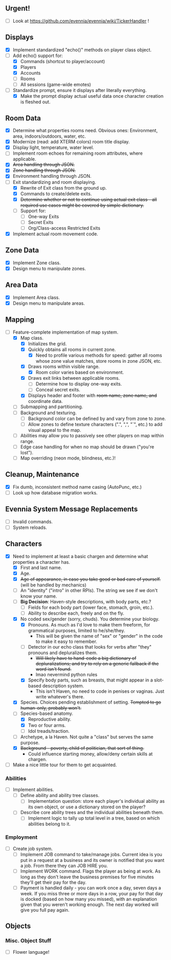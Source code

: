 ## Urgent!
- [ ] Look at https://github.com/evennia/evennia/wiki/TickerHandler !

## Displays
- [x] Implement standardized "echo()" methods on player class object.
- [ ] Add echo() support for:
   - [x] Commands (shortcut to player/account)
   - [x] Players
   - [x] Accounts
   - [ ] Rooms
   - [ ] All sessions (game-wide emotes)
- [ ] Standardize prompt, ensure it displays after literally everything.
   - [x] Make the prompt display actual useful data once character creation is fleshed out.

## Room Data
- [x] Determine what properties rooms need. Obvious ones: Environment, area, indoors/outdoors, water, etc.
- [x] Modernize (read: add XTERM colors) room title display.
- [x] Display light, temperature, water level.
- [ ] Implement room echoes for remaining room attributes, where applicable.
- [x] ~~Area handling through JSON.~~
- [x] ~~Zone handling through JSON.~~
- [x] Environment handling through JSON.
- [ ] Exit standardizing and room displaying.
   - [x] Rewrite of Exit class from the ground up.
   - [x] Commands to create/delete exits.
   - [x] ~~Determine whether or not to continue using actual exit class - all required use cases might be covered by simple dictionary.~~
   - [ ] Support for:
      - [ ] One-way Exits
      - [ ] Secret Exits
      - [ ] Org/Class-access Restricted Exits
- [x] Implement actual room movement code.

## Zone Data
- [x] Implement Zone class.
- [x] Design menu to manipulate zones.

## Area Data
- [x] Implement Area class.
- [x] Design menu to manipulate areas.

## Mapping
- [ ] Feature-complete implementation of map system.
   - [x] Map class.
      - [x] Initializes the grid.
      - [x] Quickly obtains all rooms in current zone.
         - [x] Need to profile various methods for speed: gather all rooms whose zone value matches, store rooms in zone JSON, etc.
      - [x] Draws rooms within visible range.
         - [x] Room color varies based on environment.
      - [x] Draws exit links between applicable rooms.
         - [ ] Determine how to display one-way exits.
         - [ ] Conceal secret exits.
      - [x] Displays header and footer with ~~room name, zone name, and~~ coordinate data.
   - [ ] Submapping and partitioning.
   - [ ] Background and texturing.
      - [ ] Background color can be defined by and vary from zone to zone.
      - [ ] Allow zones to define texture characters (".", ",", "`", etc.) to add visual appeal to the map.
   - [ ] Abilities may allow you to passively see other players on map within range.
   - [ ] Edge case handling for when no map should be drawn ("you're lost").
   - [ ] Map overriding (neon mode, blindness, etc.)!

## Cleanup, Maintenance
- [x] Fix dumb, inconsistent method name casing (AutoPunc, etc.)
- [ ] Look up how database migration works.

## Evennia System Message Replacements
- [ ] Invalid commands.
- [ ] System reloads.

## Characters

- [x] Need to implement at least a basic chargen and determine what properties a character has.
   - [x] First and last name.
   - [x] Age.
   - [x] ~~Age of appearance, in case you take good or bad care of yourself.~~ (will be handled by mechanics)
   - [ ] An "identity" ("intro" in other RPIs). The string we see if we don't know your name.
   - [ ] **Big Decision**: Haven-style descriptions, with body parts, etc.?
      - [ ] Fields for each body part (lower face, stomach, groin, etc.).
      - [ ] Ability to describe each, freely and on the fly.
   - [x] No coded sex/gender (sorry, chuds). You determine your biology.
      - [x] Pronouns. As much as I'd love to make them freeform, for grammatical purposes, limited to he/she/they.
         * This will be given the name of "sex" or "gender" in the code to make it easy to remember.
      - [ ] Detector in our echo class that looks for verbs after "they" pronouns and depluralizes them.
         * ~~Will likely have to hand-code a big dictionary of depluralizations; and try to rely on a generic fallback if the word isn't found.~~
         * lmao nevermind python rules
      - [x] Specify body parts, such as breasts, that might appear in a slot-based description system.
         * This isn't Haven, no need to code in penises or vaginas. Just write whatever's there.
   - [x] Species. Choices pending establishment of setting. ~~Tempted to go human-only, probably won't.~~
   - [ ] Species-based anatomy.
      - [x] Reproductive ability.
      - [x] Two or four arms.
      - [ ] Idol treads/traction.
   - [ ] Archetype, a la Haven. Not quite a "class" but serves the same purpose.
   - [x] ~~Background - poverty, child of politician, that sort of thing.~~
      * Could influence starting money, allow/deny certain skills at chargen.

- [ ] Make a nice little tour for them to get acquainted.

### Abilities

- [ ] Implement abilities.
   - [ ] Define ability and ability tree classes.
      - [ ] Implementation question: store each player's individual ability as its own object, or use a dictionary stored on the player?
   - [ ] Describe core ability trees and the individual abilities beneath them.
      - [ ] Implement logic to tally up total level in a tree, based on which abilities belong to it.

### Employment

- [ ] Create job system.
   - [ ] Implement JOB command to take/manage jobs. Current idea is you put in a request at a business and its owner is notified that you want a job. From there they can JOB HIRE you.
   - [ ] Implement WORK command. Flags the player as being at work. As long as they don't leave the business premises for five minutes they'll get their pay for the day.
   - [ ] Payment is handled daily - you can work once a day, seven days a week. If you miss three or more days in a row, your pay for that day is docked (based on how many you missed), with an explanation given that you weren't working enough. The next day worked will give you full pay again.

## Objects

### Misc. Object Stuff
- [ ] Flower language!
